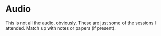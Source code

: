 # Audio

This is not all the audio, obviously. These are just some of the sessions I attended. Match up with notes or papers (if present).